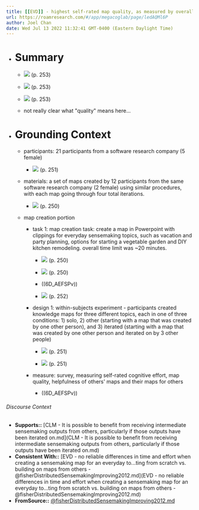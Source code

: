 ```yaml
---
title: [[EVD]] - highest self-rated map quality, as measured by overall quality, and helpfulness to others, when creating map based on previous map that was iterated on by multiple people, compared to creating from scratch, and basing on a map created by one other person, for the same everyday sensemaking topic - [[@fisherDistributedSensemakingImproving2012]]
url: https://roamresearch.com/#/app/megacoglab/page/ledAQMl6P
author: Joel Chan
date: Wed Jul 13 2022 11:32:41 GMT-0400 (Eastern Daylight Time)
---
```


- # Summary

    - ![](https://firebasestorage.googleapis.com/v0/b/firescript-577a2.appspot.com/o/imgs%2Fapp%2Fmegacoglab%2FOYn0tdvpFh.png?alt=media&token=c9499895-3b0b-4004-8ca4-820e43ca23c5) (p. 253)

    - ![](https://firebasestorage.googleapis.com/v0/b/firescript-577a2.appspot.com/o/imgs%2Fapp%2Fmegacoglab%2FyJYs10odkM.png?alt=media&token=1b186542-f0b3-4860-9667-26c7f64544a7) (p. 253)

    - ![](https://firebasestorage.googleapis.com/v0/b/firescript-577a2.appspot.com/o/imgs%2Fapp%2Fmegacoglab%2FIf8AZoq0Q9.png?alt=media&token=6f69531d-0e27-416a-bdb2-fdb9d217b9ae) (p. 253)

    - not really clear what "quality" means here...
- # Grounding Context

    - participants: 21 participants from a software research company (5 female)

        - ![](https://firebasestorage.googleapis.com/v0/b/firescript-577a2.appspot.com/o/imgs%2Fapp%2Fmegacoglab%2FzRk2oaoP8y.png?alt=media&token=d91156d6-ea7b-4352-85eb-44d81fcbace1) (p. 251)

    - materials: a set of maps created by 12 participants from the same software research company (2 female) using similar procedures, with each map going through four total iterations.

        - ![](https://firebasestorage.googleapis.com/v0/b/firescript-577a2.appspot.com/o/imgs%2Fapp%2Fmegacoglab%2FVmrHG4NdYn.png?alt=media&token=eb968238-4578-4e79-8122-7c3e02a446b2) (p. 250)

    - map creation portion

        - task 1: map creation task: create a map in Powerpoint with clippings for everyday sensemaking topics, such as vacation and party planning, options for starting a vegetable garden and DIY kitchen remodeling. overall time limit was ~20 minutes.

            - ![](https://firebasestorage.googleapis.com/v0/b/firescript-577a2.appspot.com/o/imgs%2Fapp%2Fmegacoglab%2FVASkk9wSn0.png?alt=media&token=e8a8dabe-3830-4e95-86d5-83edb1cb092a) (p. 250)

            - ![](https://firebasestorage.googleapis.com/v0/b/firescript-577a2.appspot.com/o/imgs%2Fapp%2Fmegacoglab%2FmvgkYCqQEh.png?alt=media&token=7e80f52f-8bd9-450f-a00d-bb683fdde57c) (p. 250)

            - ((6D_AEFSPv))

            - ![](https://firebasestorage.googleapis.com/v0/b/firescript-577a2.appspot.com/o/imgs%2Fapp%2Fmegacoglab%2FtOUdi4mU1E.png?alt=media&token=d523e448-986d-4fc6-b8c1-e48bc08b0889) (p. 252)

        - design 1: within-subjects experiment - participants created knowledge maps for three different topics, each in one of three conditions: 1) solo, 2) other (starting with a map that was created by one other person), and 3) iterated (starting with a map that was created by one other person and iterated on by 3 other people)

            - ![](https://firebasestorage.googleapis.com/v0/b/firescript-577a2.appspot.com/o/imgs%2Fapp%2Fmegacoglab%2FoJRhxLA_Qh.png?alt=media&token=255b983f-3a03-4ba5-a238-c64cb5c87cee) (p. 251)

            - ![](https://firebasestorage.googleapis.com/v0/b/firescript-577a2.appspot.com/o/imgs%2Fapp%2Fmegacoglab%2F6uhcnF3lj6.png?alt=media&token=ced3903d-a755-42af-9aad-870f249b3dda) (p. 251)

        - measure: survey, measuring self-rated cognitive effort, map quality, helpfulness of others' maps and their maps for others

            - ((6D_AEFSPv))

###### Discourse Context

- **Supports::** [CLM - It is possible to benefit from receiving intermediate sensemaking outputs from others, particularly if those outputs have been iterated on.md](CLM - It is possible to benefit from receiving intermediate sensemaking outputs from others, particularly if those outputs have been iterated on.md)
- **Consistent With::** [EVD - no reliable differences in time and effort when creating a sensemaking map for an everyday to...ting from scratch vs. building on maps from others - @fisherDistributedSensemakingImproving2012.md](EVD - no reliable differences in time and effort when creating a sensemaking map for an everyday to...ting from scratch vs. building on maps from others - @fisherDistributedSensemakingImproving2012.md)
- **FromSource::** [@fisherDistributedSensemakingImproving2012.md](@fisherDistributedSensemakingImproving2012.md)

